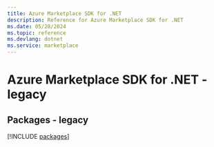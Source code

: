 ```yaml
---
title: Azure Marketplace SDK for .NET
description: Reference for Azure Marketplace SDK for .NET
ms.date: 05/28/2024
ms.topic: reference
ms.devlang: dotnet
ms.service: marketplace
---
```

# Azure Marketplace SDK for .NET - legacy
## Packages - legacy
[!INCLUDE [packages](marketplace-index.md)]